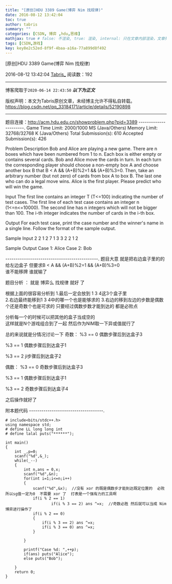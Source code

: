 ```yaml
---
title: "[原创]HDU 3389 Game(博弈 Nim 找规律)"
date: 2016-08-12 13:42:04
toc: true
author: tabris
summary: ""
categories: [CSDN, 博弈 ,hdu,思维]
mathjax: true # false: 不渲染, true: 渲染, internal: 只在文章内部渲染，文章列表中不渲染
tags: [CSDN,游戏]
key: key8e2c52ed-8f9f-4baa-a16a-77a899d8f492
---
```


[原创]HDU 3389 Game(博弈 Nim 找规律)

2016-08-12 13:42:04  [Tabris_](https://me.csdn.net/qq_33184171) 阅读数：192

---

博客爬取于`2020-06-14 22:43:50`
***以下为正文***

版权声明：本文为Tabris原创文章，未经博主允许不得私自转载。
https://blog.csdn.net/qq_33184171/article/details/52190898

<!-- more -->

---

题目连接：http://acm.hdu.edu.cn/showproblem.php?pid=3389
----------------------.
Game
Time Limit: 2000/1000 MS (Java/Others)    Memory Limit: 32768/32768 K (Java/Others)
Total Submission(s): 610    Accepted Submission(s): 426


Problem Description
Bob and Alice are playing a new game. There are n boxes which have been numbered from 1 to n. Each box is either empty or contains several cards. Bob and Alice move the cards in turn. In each turn the corresponding player should choose a non-empty box A and choose another box B that B < A && (A+B)%2=1 && (A+B)%3=0. Then, take an arbitrary number (but not zero) of cards from box A to box B. The last one who can do a legal move wins. Alice is the first player. Please predict who will win the game.
 

Input
The first line contains an integer T (T<=100) indicating the number of test cases. The first line of each test case contains an integer n (1<=n<=10000). The second line has n integers which will not be bigger than 100. The i-th integer indicates the number of cards in the i-th box.
 

Output
For each test case, print the case number and the winner's name in a single line. Follow the format of the sample output.
 

Sample Input
2
2
1 2
7
1 3 3 2 2 1 2
 

Sample Output
Case 1: Alice
Case 2: Bob
 
 ---------------------------------------------.
题目大意 就是把右边盒子里的的给左边盒子  但要求B < A && (A+B)%2=1 && (A+B)%3=0   
谁不能移牌 谁就输了  

题目分析 ：
就是 博弈么 找规律 就好 了 

根据上面的很容易分析到 
1.最后一定会放到 1 3  4这3个盒子里    
2.右边最终能移到1 3 4中的哪一个也是能够求的
3.右边的移到左边的步数是偶数个还是奇数个也是可求的  只要经过偶数步数才能到达的 都是必败点   


分析每一个的时候可以把其他的盒子当成空的  
这样就是N个游戏组合到了一起  然后作为NIM取一下异或值就行了 

总的来说就是分情况讨论一下 
奇数：  %3 == 0  偶数步骤后到达盒子3

%3 == 1  偶数步骤后到达盒子1

%3 == 2  ji步骤后到达盒子2

偶数：   %3 == 0 奇数步骤后到达盒子3

%3 == 1  偶数步骤后到达盒子1

%3 == 2  奇数步骤后到达盒子4


之后操作就好了  

附本题代码
------------------------------------.
```
# include<bits/stdc++.h>
using namespace std;
# define LL long long int
# define lalal puts("******");

int main() 
{
    int _,p=0;
    scanf("%d",&_);
    while(_--)
    {
        int n,ans = 0,x;
        scanf("%d",&n);
        for(int i=1;i<=n;i++)
        {
            scanf("%d",&x);  //没有 xor 的既是偶数步才能到达既定位置的  必败 所以sg值一定为0  不需要 xor 了  打表是一个强有力的工具啊
            if(i % 2 == 1)
                    if(i % 3 == 2) ans ^=x;  //奇数必胜 然后就可以当成 Nim博弈进行操作了
            if(i % 2 == 0)
            {
                if(i % 3 == 2) ans ^=x;
                if(i % 3 == 0) ans ^=x;
            }

        }
        
        printf("Case %d: ",++p);
        if(ans) puts("Alice");
        else puts("Bob");

    }
    return 0;
}
```
